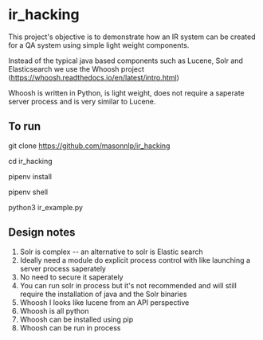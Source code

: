 # ir_hacking
This project's objective is to demonstrate how an IR system can be created for a QA system using simple light weight components.

Instead of the typical java based components such as Lucene, Solr and Elasticsearch we use the Whoosh project (https://whoosh.readthedocs.io/en/latest/intro.html)

Whoosh is written in Python, is light weight, does not require a saperate server process and is very similar to Lucene.

## To run
git clone https://github.com/masonnlp/ir_hacking

cd ir_hacking

pipenv install

pipenv shell

python3 ir_example.py

## Design notes

1. Solr is complex -- an alternative to solr is Elastic search 
2. Ideally need a module do explicit process control with like launching a server process saperately
3. No need to secure it saperately
4. You can run solr in process but it's not recommended and will still require the installation of java and the Solr binaries
5. Whoosh I looks like lucene from an API perspective
6. Whoosh is all python
7. Whoosh can be installed using pip
8. Whoosh can be run in process
